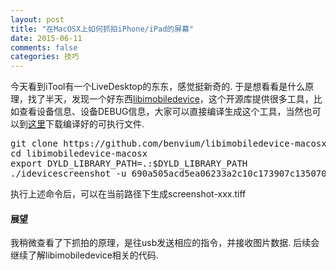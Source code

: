 ```yaml
---
layout: post
title: "在MacOSX上如何抓拍iPhone/iPad的屏幕"
date: 2015-06-11
comments: false
categories: 技巧
---
```

今天看到iTool有一个LiveDesktop的东东，感觉挺新奇的. 于是想看看是什么原理，找了半天，发现一个好东西[libimobiledevice](https://github.com/libimobiledevice/libimobiledevice)，这个开源库提供很多工具，比如查看设备信息、设备DEBUG信息，大家可以直接编译生成这个工具，当然也可以到[这里](https://github.com/benvium/libimobiledevice-macosx)下载编译好的可执行文件.

<pre>
git clone https://github.com/benvium/libimobiledevice-macosx
cd libimobiledevice-macosx
export DYLD_LIBRARY_PATH=.:$DYLD_LIBRARY_PATH 
./idevicescreenshot -u 690a505acd5ea06233a2c10c173907c135070ace
</pre>
执行上述命令后，可以在当前路径下生成screenshot-xxx.tiff

#### 展望
我稍微查看了下抓拍的原理，是往usb发送相应的指令，并接收图片数据. 后续会继续了解libimobiledevice相关的代码.


